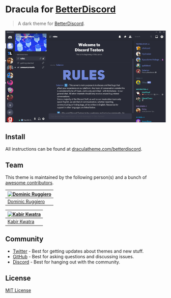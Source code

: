 # Dracula for [BetterDiscord](https://betterdiscord.app)

> A dark theme for [BetterDiscord](https://betterdiscord.app).

![Screenshot](./screenshot.png)

## Install

All instructions can be found at [draculatheme.com/betterdiscord](https://draculatheme.com/betterdiscord).

## Team

This theme is maintained by the following person(s) and a bunch of [awesome contributors](https://github.com/dracula/betterdiscord/graphs/contributors).

| [![Dominic Ruggiero](https://github.com/mrhappyma.png?size=100)](https://github.com/mrhappyma) |
| ---------------------------------------------------------------------------------------------- |
| [Dominic Ruggiero](https://github.com/mrhappyma)                                               |

| [![Kabir Kwatra](https://github.com/kab1r.png?size=100)](https://github.com/KabirKwatra)       |
| ---------------------------------------------------------------------------------------------- |
| [Kabir Kwatra](https://github.com/kab1r)                                                       |


## Community

- [Twitter](https://twitter.com/draculatheme) - Best for getting updates about themes and new stuff.
- [GitHub](https://github.com/dracula/dracula-theme/discussions) - Best for asking questions and discussing issues.
- [Discord](https://draculatheme.com/discord-invite) - Best for hanging out with the community.

## License

[MIT License](./LICENSE)
